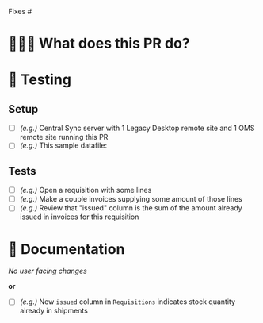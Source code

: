 <!-- IMPORTANT!
  - Every PR must reference an issue; this helps to explain the intent of the PR
 -->

Fixes #

# 👩🏻‍💻 What does this PR do?

<!--
Explain the changes you made, and why they're needed. Add a screenshot if you've made any UI changes!
Is there a high risk/complicated change the reviewer should focus on? If there are any general areas
of the codebase your changes might have have touched or could cause side effects to, mention them here.
-->

# 🧪 Testing

<!-- Explain how to setup for testing here if it is not already obvious, and steps you've taken to test this PR. -->

## Setup

<!-- Explain how to setup for testing here if it is not already obvious. -->

- [ ] _(e.g.)_ Central Sync server with 1 Legacy Desktop remote site and 1 OMS remote site running this PR
- [ ] _(e.g.)_ This sample datafile:

## Tests

<!-- Explain the steps you'd take to test the changes of this PR manually -->

- [ ] _(e.g.)_ Open a requisition with some lines
- [ ] _(e.g.)_ Make a couple invoices supplying some amount of those lines
- [ ] _(e.g.)_ Review that "issued" column is the sum of the amount already issued in invoices for this requisition

# 📃 Documentation

<!-- Note down any areas which require documentation updates -->

_No user facing changes_

**or**

- [ ] _(e.g.)_ New `issued` column in `Requisitions` indicates stock quantity already in shipments
